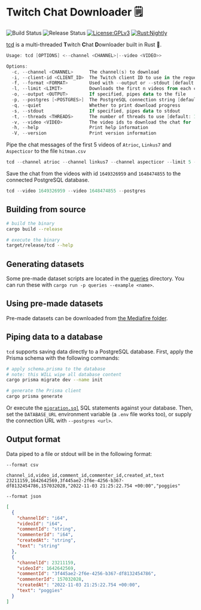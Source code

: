 # Twitch Chat Downloader 🗒️

![Build Status](https://github.com/matteopolak/tcd/actions/workflows/build.yml/badge.svg)
![Release Status](https://github.com/matteopolak/tcd/actions/workflows/release.yml/badge.svg)
[![License:GPLv3](https://img.shields.io/badge/license-GPL--3.0-yellow.svg)](https://opensource.org/licenses/GPL-3.0)
[![Rust:Nightly](https://img.shields.io/badge/rust-nightly-blue.svg)](https://www.rust-lang.org/tools/install)

[tcd](https://github.com/matteopolak/tcd) is a multi-threaded **T**witch **C**hat **D**ownloader built in Rust 🦀.

```powershell
Usage: tcd [OPTIONS] <--channel <CHANNEL>|--video <VIDEO>>

Options:
  -c, --channel <CHANNEL>      The channel(s) to download
  -i, --client-id <CLIENT_ID>  The Twitch client ID to use in the request headers
  -f, --format <FORMAT>        Used with --output or --stdout [default: csv] [possible values: json, csv]
  -l, --limit <LIMIT>          Downloads the first n videos from each channel
  -o, --output <OUTPUT>        If specified, pipes data to the file
  -p, --postgres [<POSTGRES>]  The PostgreSQL connection string [default: DATABASE_URL env]
  -q, --quiet                  Whether to print download progress
  -s, --stdout                 If specified, pipes data to stdout
  -t, --threads <THREADS>      The number of threads to use [default: 10]
  -v, --video <VIDEO>          The video ids to download the chat for
  -h, --help                   Print help information
  -V, --version                Print version information
```

Pipe the chat messages of the first 5 videos of `Atrioc`, `Linkus7` and `Aspecticor` to the file `hitman.csv`

```powershell
tcd --channel atrioc --channel linkus7 --channel aspecticor --limit 5 --output hitman.csv
```

Save the chat from the videos with id `1649326959` and `1648474855` to the connected PostgreSQL database.

```powershell
tcd --video 1649326959 --video 1648474855 --postgres
```

## Building from source

```bash
# build the binary
cargo build --release

# execute the binary
target/release/tcd --help
```

## Generating datasets

Some pre-made dataset scripts are located in the [queries](./queries) directory.
You can run these with `cargo run -p queries --example <name>`.

## Using pre-made datasets

Pre-made datasets can be downloaded from [the Mediafire folder](https://www.mediafire.com/folder/agnhlbxz0q5zw/datasets).

## Piping data to a database

`tcd` supports saving data directly to a PostgreSQL database.
First, apply the Prisma schema with the following commands:

```bash
# apply schema.prisma to the database
# note: this WILL wipe all database content
cargo prisma migrate dev --name init

# generate the Prisma client
cargo prisma generate
```

Or execute the [`migration.sql`](./scripts/migration.sql) SQL statements against your database.
Then, set the `DATABASE_URL` environment variable (a `.env` file works too), or supply the connection URL with `--postgres <url>`.

## Output format

Data piped to a file or stdout will be in the following format:

`--format csv`

```csv
channel_id,video_id,comment_id,commenter_id,created_at,text
23211159,1642642569,3f445ae2-2f6e-4256-b367-df8132454786,157032028,"2022-11-03 21:25:22.754 +00:00","poggies"
```

`--format json`

```json
[
  {
    "channelId": "i64",
    "videoId": "i64",
    "commentId": "string",
    "commenterId": "i64",
    "createdAt": "string",
    "text": "string"
  },
  {
    "channelId": 23211159,
    "videoId": 1642642569,
    "commentId": "3f445ae2-2f6e-4256-b367-df8132454786",
    "commenterId": 157032028,
    "createdAt": "2022-11-03 21:25:22.754 +00:00",
    "text": "poggies"
  }
]
```
